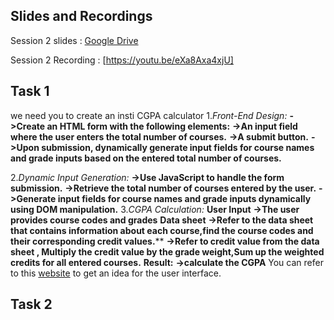 ## Slides and Recordings  
 Session 2 slides : [Google Drive](https://docs.google.com/presentation/d/10d_h0oOdvc0AnuHcaLk8MXxi1JMLqjry/edit?usp=drivesdk&ouid=110059514171347406036&rtpof=true&sd=true)

 Session 2 Recording : [https://youtu.be/eXa8Axa4xjU]



 ## Task 1

we need you to create an insti CGPA calculator
1.*Front-End Design:*
**->Create an HTML form with the following elements:**
**->An input field where the user enters the total number of courses.**
**->A submit button.**
**->Upon submission, dynamically generate input fields for course names and grade inputs based on the entered total number of courses.**

2.*Dynamic Input Generation:*
**->Use JavaScript to handle the form submission.**
**->Retrieve the total number of courses entered by the user.**
**->Generate input fields for course names and grade inputs dynamically using DOM manipulation.**
3.*CGPA Calculation:*
**User Input**
**->The user provides course codes and grades**
**Data sheet**
**->Refer to the data sheet that contains information about each course,find the course codes and their corresponding credit values.****
**->Refer to credit value from the data sheet , Multiply the credit value by the grade weight,Sum up the weighted credits for all entered courses.**
**Result:**
**->calculate the CGPA**
You can refer to this [website](https://nagasai6.github.io/iit-madras-gpa/) to get an idea for the user interface.
## Task 2

